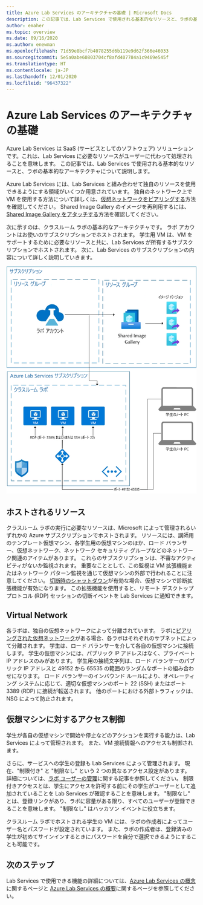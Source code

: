 ```yaml
---
title: Azure Lab Services のアーキテクチャの基礎 | Microsoft Docs
description: この記事では、Lab Services で使用される基本的なリソースと、ラボの基本的なアーキテクチャについて説明します。
author: emaher
ms.topic: overview
ms.date: 09/16/2020
ms.author: enewman
ms.openlocfilehash: 71d59e8bcf7b4078255d6b119e9d62f366e46033
ms.sourcegitcommit: 5e5a0abe60803704cf8afd407784a1c9469e545f
ms.translationtype: HT
ms.contentlocale: ja-JP
ms.lasthandoff: 12/01/2020
ms.locfileid: "96437322"
---
```

# <a name="architecture-fundamentals-in-azure-lab-services"></a>Azure Lab Services のアーキテクチャの基礎

Azure Lab Services は SaaS (サービスとしてのソフトウェア) ソリューションです。これは、Lab Services に必要なリソースがユーザーに代わって処理されることを意味します。 この記事では、Lab Services で使用される基本的なリソースと、ラボの基本的なアーキテクチャについて説明します。  

Azure Lab Services には、Lab Services と組み合わせて独自のリソースを使用できるようにする領域がいくつか用意されています。  独自のネットワーク上で VM を使用する方法について詳しくは、[仮想ネットワークをピアリングする](how-to-connect-peer-virtual-network.md)方法を確認してください。  Shared Image Gallery のイメージを再利用するには、[Shared Image Gallery をアタッチする](how-to-attach-detach-shared-image-gallery.md)方法を確認してください。

次に示すのは、クラスルーム ラボの基本的なアーキテクチャです。  ラボ アカウントはお使いのサブスクリプションでホストされます。 学生用 VM は、VM をサポートするために必要なリソースと共に、Lab Services が所有するサブスクリプションでホストされます。 次に、Lab Services のサブスクリプションの内容について詳しく説明していきます。

![ラボの基本アーキテクチャ](./media/classroom-labs-fundamentals/labservices-basic-architecture.png)

## <a name="hosted-resources"></a>ホストされるリソース

クラスルーム ラボの実行に必要なリソースは、Microsoft によって管理されるいずれかの Azure サブスクリプションでホストされます。  リソースには、講師用のテンプレート仮想マシン、各学生用の仮想マシンのほか、ロード バランサー、仮想ネットワーク、ネットワーク セキュリティ グループなどのネットワーク関連のアイテムがあります。  これらのサブスクリプションは、不審なアクティビティがないか監視されます。  重要なこととして、この監視は VM 拡張機能またはネットワーク パターン監視を通じて仮想マシンの外部で行われることに注意してください。  [切断時のシャットダウン](how-to-enable-shutdown-disconnect.md)が有効な場合、仮想マシンで診断拡張機能が有効になります。 この拡張機能を使用すると、リモート デスクトップ プロトコル (RDP) セッションの切断イベントを Lab Services に通知できます。

## <a name="virtual-network"></a>Virtual Network

各ラボは、独自の仮想ネットワークによって分離されています。  ラボに[ピアリングされた仮想ネットワーク](how-to-connect-peer-virtual-network.md)がある場合、各ラボはそれぞれのサブネットによって分離されます。  学生は、ロード バランサーを介して各自の仮想マシンに接続します。  学生の仮想マシンには、パブリック IP アドレスはなく、プライベート IP アドレスのみがあります。  学生用の接続文字列は、ロード バランサーのパブリック IP アドレスと 49152 から 65535 の範囲のランダムなポートの組み合わせになります。  ロード バランサーのインバウンド ルールにより、オペレーティング システムに応じて、適切な仮想マシンのポート 22 (SSH) またはポート 3389 (RDP) に接続が転送されます。 他のポートにおける外部トラフィックは、NSG によって防止されます。

## <a name="access-control-to-the-virtual-machines"></a>仮想マシンに対するアクセス制御

学生が各自の仮想マシンで開始や停止などのアクションを実行する能力は、Lab Services によって管理されます。  また、VM 接続情報へのアクセスも制御されます。

さらに、サービスへの学生の登録も Lab Services によって管理されます。 現在、"制限付き" と "制限なし" という 2 つの異なるアクセス設定があります。 詳細については、[ラボ ユーザーの管理](how-to-configure-student-usage.md#send-invitations-to-users)に関する記事を参照してください。 制限付きアクセスとは、学生にアクセスを許可する前にその学生がユーザーとして追加されていることを Lab Services が確認することを意味します。 "制限なし" とは、登録リンクがあり、ラボに容量がある限り、すべてのユーザーが登録できることを意味します。 "制限なし" はハッカソン イベントに役立ちます。

クラスルーム ラボでホストされる学生の VM には、ラボの作成者によってユーザー名とパスワードが設定されています。  また、ラボの作成者は、登録済みの学生が初めてサインインするときにパスワードを自分で選択できるようにすることも可能です。  

## <a name="next-steps"></a>次のステップ

Lab Services で使用できる機能の詳細については、[Azure Lab Services の概念](classroom-labs-concepts.md)に関するページと [Azure Lab Services の概要](classroom-labs-overview.md)に関するページを参照してください。
